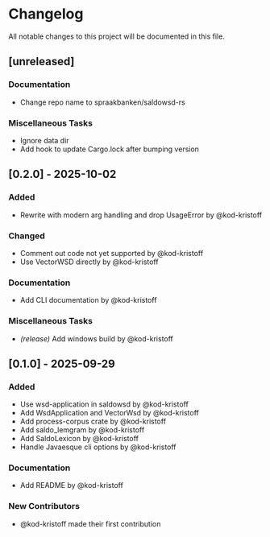 # Changelog

All notable changes to this project will be documented in this file.

## [unreleased]

### Documentation

- Change repo name to spraakbanken/saldowsd-rs

### Miscellaneous Tasks

- Ignore data dir
- Add hook to update Cargo.lock after bumping version

## [0.2.0] - 2025-10-02

### Added

- Rewrite with modern arg handling and drop UsageError by @kod-kristoff

### Changed

- Comment out code not yet supported by @kod-kristoff
- Use VectorWSD directly by @kod-kristoff

### Documentation

- Add CLI documentation by @kod-kristoff

### Miscellaneous Tasks

- _(release)_ Add windows build by @kod-kristoff

## [0.1.0] - 2025-09-29

### Added

- Use wsd-application in saldowsd by @kod-kristoff
- Add WsdApplication and VectorWsd by @kod-kristoff
- Add process-corpus crate by @kod-kristoff
- Add saldo_lemgram by @kod-kristoff
- Add SaldoLexicon by @kod-kristoff
- Handle Javaesque cli options by @kod-kristoff

### Documentation

- Add README by @kod-kristoff

### New Contributors

- @kod-kristoff made their first contribution
